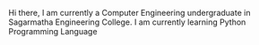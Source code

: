 Hi there,
I am currently a Computer Engineering undergraduate in Sagarmatha Engineering College. 
I am currently learning Python Programming Language
